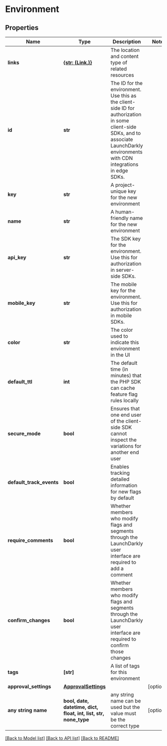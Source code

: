 # Environment


## Properties
Name | Type | Description | Notes
------------ | ------------- | ------------- | -------------
**links** | [**{str: (Link,)}**](Link.md) | The location and content type of related resources | 
**id** | **str** | The ID for the environment. Use this as the client-side ID for authorization in some client-side SDKs, and to associate LaunchDarkly environments with CDN integrations in edge SDKs. | 
**key** | **str** | A project-unique key for the new environment | 
**name** | **str** | A human-friendly name for the new environment | 
**api_key** | **str** | The SDK key for the environment. Use this for authorization in server-side SDKs. | 
**mobile_key** | **str** | The mobile key for the environment. Use this for authorization in mobile SDKs. | 
**color** | **str** | The color used to indicate this environment in the UI | 
**default_ttl** | **int** | The default time (in minutes) that the PHP SDK can cache feature flag rules locally | 
**secure_mode** | **bool** | Ensures that one end user of the client-side SDK cannot inspect the variations for another end user | 
**default_track_events** | **bool** | Enables tracking detailed information for new flags by default | 
**require_comments** | **bool** | Whether members who modify flags and segments through the LaunchDarkly user interface are required to add a comment | 
**confirm_changes** | **bool** | Whether members who modify flags and segments through the LaunchDarkly user interface are required to confirm those changes | 
**tags** | **[str]** | A list of tags for this environment | 
**approval_settings** | [**ApprovalSettings**](ApprovalSettings.md) |  | [optional] 
**any string name** | **bool, date, datetime, dict, float, int, list, str, none_type** | any string name can be used but the value must be the correct type | [optional]

[[Back to Model list]](../README.md#documentation-for-models) [[Back to API list]](../README.md#documentation-for-api-endpoints) [[Back to README]](../README.md)


